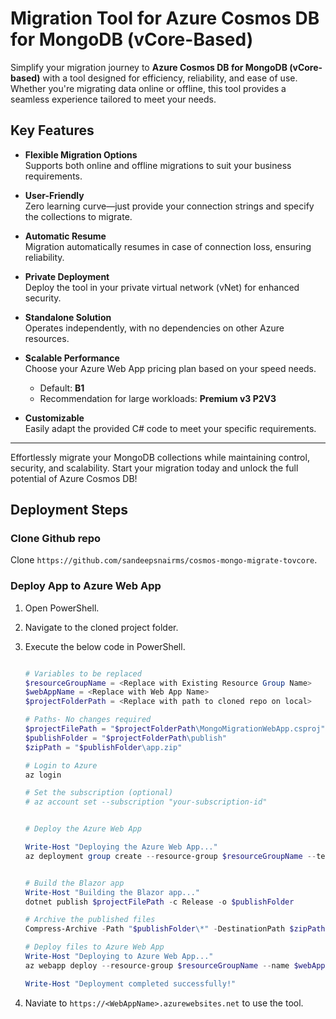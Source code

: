 # Migration Tool for Azure Cosmos DB for MongoDB (vCore-Based)

Simplify your migration journey to **Azure Cosmos DB for MongoDB (vCore-based)** with a tool designed for efficiency, reliability, and ease of use. Whether you're migrating data online or offline, this tool provides a seamless experience tailored to meet your needs.

## Key Features

- **Flexible Migration Options**  
  Supports both online and offline migrations to suit your business requirements.

- **User-Friendly**  
  Zero learning curve—just provide your connection strings and specify the collections to migrate.

- **Automatic Resume**  
  Migration automatically resumes in case of connection loss, ensuring reliability.

- **Private Deployment**  
  Deploy the tool in your private virtual network (vNet) for enhanced security.

- **Standalone Solution**  
  Operates independently, with no dependencies on other Azure resources.

- **Scalable Performance**  
  Choose your Azure Web App pricing plan based on your speed needs.  
  - Default: **B1**  
  - Recommendation for large workloads: **Premium v3 P2V3**

- **Customizable**  
  Easily adapt the provided C# code to meet your specific requirements.

---

Effortlessly migrate your MongoDB collections while maintaining control, security, and scalability. Start your migration today and unlock the full potential of Azure Cosmos DB!


## Deployment Steps

### Clone Github repo

Clone `https://github.com/sandeepsnairms/cosmos-mongo-migrate-tovcore`.

### Deploy App to Azure Web App

1. Open PowerShell.
2. Navigate to the cloned project folder.
3. Execute the below code in PowerShell.

	```Powershell

	# Variables to be replaced
	$resourceGroupName = <Replace with Existing Resource Group Name>
	$webAppName = <Replace with Web App Name>
	$projectFolderPath = <Replace with path to cloned repo on local>

	# Paths- No changes required
	$projectFilePath = "$projectFolderPath\MongoMigrationWebApp.csproj"
	$publishFolder = "$projectFolderPath\publish"
	$zipPath = "$publishFolder\app.zip"

	# Login to Azure
	az login

	# Set the subscription (optional)
	# az account set --subscription "your-subscription-id"


	# Deploy the Azure Web App
	
	Write-Host "Deploying the Azure Web App..."
	az deployment group create --resource-group $resourceGroupName --template-file main.bicep --parameters location=WestUs3 webAppName=$webAppName


	# Build the Blazor app
	Write-Host "Building the Blazor app..."
	dotnet publish $projectFilePath -c Release -o $publishFolder

	# Archive the published files
	Compress-Archive -Path "$publishFolder\*" -DestinationPath $zipPath -Update

	# Deploy files to Azure Web App
	Write-Host "Deploying to Azure Web App..."
	az webapp deploy --resource-group $resourceGroupName --name $webAppName --src-path $zipPath --type zip

	Write-Host "Deployment completed successfully!"
	```

4. Naviate to `https://<WebAppName>.azurewebsites.net` to use the tool.
